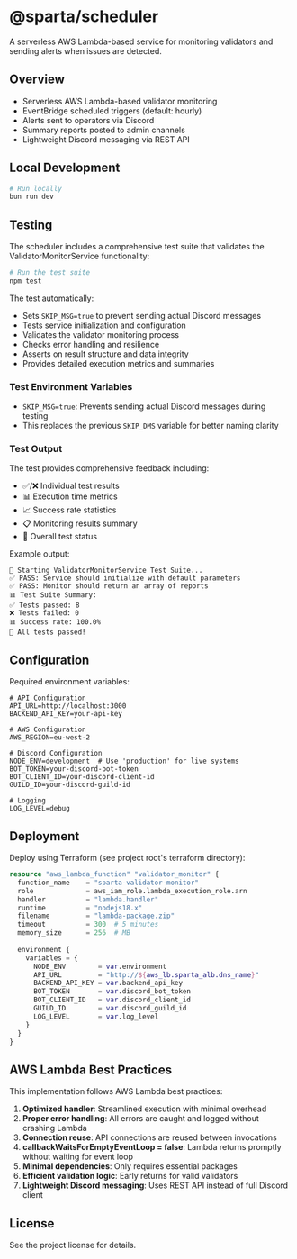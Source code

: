 # @sparta/scheduler

A serverless AWS Lambda-based service for monitoring validators and sending alerts when issues are detected.

## Overview

- Serverless AWS Lambda-based validator monitoring
- EventBridge scheduled triggers (default: hourly)
- Alerts sent to operators via Discord
- Summary reports posted to admin channels
- Lightweight Discord messaging via REST API

## Local Development

```bash
# Run locally
bun run dev
```

## Testing

The scheduler includes a comprehensive test suite that validates the ValidatorMonitorService functionality:

```bash
# Run the test suite
npm test
```

The test automatically:
- Sets `SKIP_MSG=true` to prevent sending actual Discord messages
- Tests service initialization and configuration
- Validates the validator monitoring process
- Checks error handling and resilience
- Asserts on result structure and data integrity
- Provides detailed execution metrics and summaries

### Test Environment Variables

- `SKIP_MSG=true`: Prevents sending actual Discord messages during testing
- This replaces the previous `SKIP_DMS` variable for better naming clarity

### Test Output

The test provides comprehensive feedback including:
- ✅/❌ Individual test results
- 📊 Execution time metrics  
- 📈 Success rate statistics
- 📋 Monitoring results summary
- 🎉 Overall test status

Example output:
```
🚀 Starting ValidatorMonitorService Test Suite...
✅ PASS: Service should initialize with default parameters
✅ PASS: Monitor should return an array of reports
📊 Test Suite Summary:
✅ Tests passed: 8
❌ Tests failed: 0  
📊 Success rate: 100.0%
🎉 All tests passed!
```

## Configuration

Required environment variables:

```
# API Configuration
API_URL=http://localhost:3000
BACKEND_API_KEY=your-api-key

# AWS Configuration
AWS_REGION=eu-west-2

# Discord Configuration
NODE_ENV=development  # Use 'production' for live systems
BOT_TOKEN=your-discord-bot-token
BOT_CLIENT_ID=your-discord-client-id
GUILD_ID=your-discord-guild-id

# Logging
LOG_LEVEL=debug
```

## Deployment

Deploy using Terraform (see project root's terraform directory):

```terraform
resource "aws_lambda_function" "validator_monitor" {
  function_name    = "sparta-validator-monitor"
  role             = aws_iam_role.lambda_execution_role.arn
  handler          = "lambda.handler"
  runtime          = "nodejs18.x"
  filename         = "lambda-package.zip"
  timeout          = 300  # 5 minutes
  memory_size      = 256  # MB
  
  environment {
    variables = {
      NODE_ENV        = var.environment
      API_URL         = "http://${aws_lb.sparta_alb.dns_name}"
      BACKEND_API_KEY = var.backend_api_key
      BOT_TOKEN       = var.discord_bot_token
      BOT_CLIENT_ID   = var.discord_client_id
      GUILD_ID        = var.discord_guild_id
      LOG_LEVEL       = var.log_level
    }
  }
}
```

## AWS Lambda Best Practices

This implementation follows AWS Lambda best practices:

1. **Optimized handler**: Streamlined execution with minimal overhead
2. **Proper error handling**: All errors are caught and logged without crashing Lambda
3. **Connection reuse**: API connections are reused between invocations
4. **callbackWaitsForEmptyEventLoop = false**: Lambda returns promptly without waiting for event loop
5. **Minimal dependencies**: Only requires essential packages
6. **Efficient validation logic**: Early returns for valid validators
7. **Lightweight Discord messaging**: Uses REST API instead of full Discord client

## License

See the project license for details.